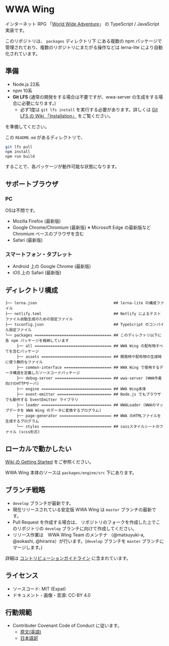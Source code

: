 # WWA Wing
インターネット RPG 「[World Wide Adventure](http://wwajp.com/)」 の TypeScript / JavaScript 実装です。

このリポジトリは、 `packages` ディレクトリ下 にある複数の npm パッケージで管理されており、複数のリポジトリにまたがる操作などは lerna-lite により自動化されています。

## 準備
- Node.js 22系
- npm 10系
- **Git LFS** (通常の開発をする場合は不要ですが、wwa-server の生成をする場合に必要になります。)
  - 必ず1度は `git lfs install` を実行する必要があります。詳しくは [Git LFS の Wiki 「Installation」](https://github.com/git-lfs/git-lfs/wiki/Installation) をご覧ください。

を準備してください。

この `README.md` があるディレクトリで、

``` sh
git lfs pull
npm install
npm run build
```

することで、各パッケージが動作可能な状態になります。

## サポートブラウザ
### PC
OSは不問です。

- Mozilla Firefox (最新版)
- Google Chrome/Chromium (最新版) ※ Microsoft Edge の最新版など Chromium ベースのブラウザを含む
- Safari (最新版)

### スマートフォン・タブレット
- Android 上の Google Chrome (最新版)
- iOS 上の Safari (最新版)

## ディレクトリ構成
```
├── lerna.json                                  ## lerna-lite の構成ファイル
├── netlify.toml                                ## Netlify によるテストファイル自動生成のための設定ファイル
├── tsconfig.json                               ## TypeScript のコンパイル設定ファイル
└── packages ================================== ## このディレクトリ以下に各 npm パッケージを格納しています
     ├── all ================================== ## WWA Wing の配布物すべてを含むパッケージ
     ├── assets =============================== ## 開発時や配布物の生成時に使う静的なファイル
     ├── common-interface ===================== ## WWA Wing で使用するデータ構造を定義したソースコードパッケージ
     ├── debug-server ========================= ## wwa-server (WWA作者向けのHTTPサーバ)
     ├── engine =============================== ## WWA Wing本体
     ├── event-emitter ======================== ## Node.js でもブラウザでも動作する EventEmitter ライブラリ
     ├── loader =============================== ## WWALoader (WWAのマップデータを WWA Wing のデータに変換するプログラム)
     ├── page-generator ======================= ## WWA のHTMLファイルを生成するプログラム
     └── styles =============================== ## sassスタイルシートのファイル (scss形式)
```

## ローカルで動かしたい
[Wiki の Getting Started](https://github.com/WWAWing/WWAWing/wiki/GettingStarted) をご参照ください。

WWA Wing 本体のソースは `packages/engine/src` 下にあります。

## ブランチ戦略
- `develop` ブランチが最新です。
- 現在リリースされている安定版 WWA Wing は `master` ブランチの最新です。
- Pull Request を作成する場合は、 リポジトリのフォークを作成した上でこのリポジトリの `develop` ブランチに向けて作成してください。
- リリース作業は　WWA Wing Team のメンテナ （@matsuyuki-a, @aokashi, @hirarira）が行います。(`develop` ブランチを `master` ブランチにマージします。)

詳細は [コントリビューションガイドライン](./CONTRIBUTING.md) に含まれています。

## ライセンス
- ソースコード: MIT (Expat) 
- ドキュメント・画像・音源: CC-BY 4.0

## 行動規範
- Contributer Covenant Code of Conduct に従います。
  - [原文(英語)](./CODE_OF_CONDUCT.md)
  - [日本語訳](./CODE_OF_CONDUCT_ja.md)
